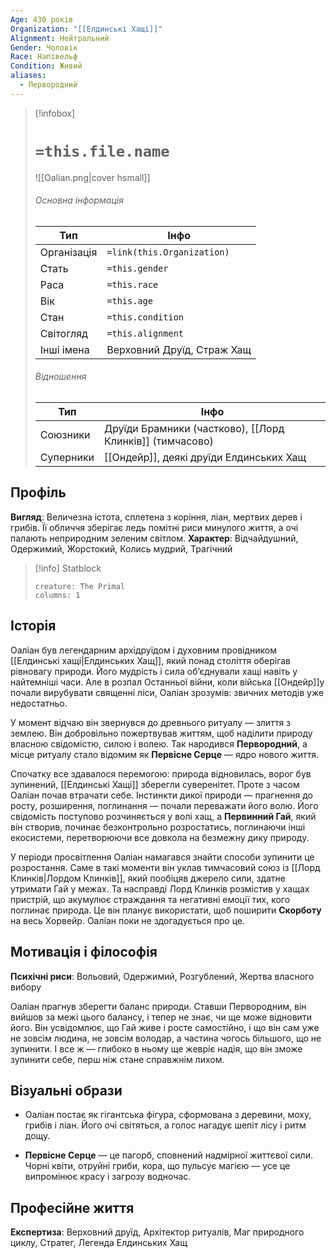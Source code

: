 ```yaml
---
Age: 430 років
Organization: "[[Елдинські Хащі]]"
Alignment: Нейтральний
Gender: Чоловік
Race: Напівельф
Condition: Живий
aliases:
  - Первородний
---
```

> [!infobox]
> # `=this.file.name`
> ![[Oalian.png|cover hsmall]]
> ###### Основна інформація
> Тип | Інфо |
> ---|---|
> Організація | `=link(this.Organization)` |
> Стать | `=this.gender` |
> Раса | `=this.race` |
> Вік | `=this.age` |
> Стан | `=this.condition` |
> Світогляд | `=this.alignment` |
> Інші імена | Верховний Друїд, Страж Хащ |
> ###### Відношення
> Тип | Інфо |
> ---|---|
> Союзники | Друїди Брамники (частково), [[Лорд Клинків]] (тимчасово) |
> Суперники | [[Ондейр]], деякі друїди Елдинських Хащ |

## Профіль

**Вигляд**: Величезна істота, сплетена з коріння, ліан, мертвих дерев і грибів. Її обличчя зберігає ледь помітні риси минулого життя, а очі палають неприродним зеленим світлом.
**Характер**: Відчайдушний, Одержимий, Жорстокий, Колись мудрий, Трагічний

> [!info] Statblock
> 
> ```statblock
> creature: The Primal
> columns: 1
> ```

## Історія

Оаліан був легендарним архідруїдом і духовним провідником [[Елдинські хащі|Елдинських Хащ]], який понад століття оберігав рівновагу природи. Його мудрість і сила об’єднували хащі навіть у найтемніші часи. Але в розпал Останньої війни, коли війська [[Ондейр]]у почали вирубувати священні ліси, Оаліан зрозумів: звичних методів уже недостатньо.

У момент відчаю він звернувся до древнього ритуалу — злиття з землею. Він добровільно пожертвував життям, щоб наділити природу власною свідомістю, силою і волею. Так народився **Первородний**, а місце ритуалу стало відомим як **Первісне Серце** — ядро нового життя.

Спочатку все здавалося перемогою: природа відновилась, ворог був зупинений, [[Елдинські Хащі]] зберегли суверенітет. Проте з часом Оаліан почав втрачати себе. Інстинкти дикої природи — прагнення до росту, розширення, поглинання — почали переважати його волю. Його свідомість поступово розчиняється у волі хащ, а **Первинний Гай**, який він створив, починає безконтрольно розростатись, поглинаючи інші екосистеми, перетворюючи все довкола на безмежну дику природу.

У періоди просвітлення Оаліан намагався знайти способи зупинити це розростання. Саме в такі моменти він уклав тимчасовий союз із [[Лорд Клинків|Лордом Клинків]], який пообіцяв джерело сили, здатне утримати Гай у межах. Та насправді Лорд Клинків розмістив у хащах пристрій, що акумулює страждання та негативні емоції тих, кого поглинає природа. Це він планує використати, щоб поширити **Скорботу** на весь Хорвейр. Оаліан поки не здогадується про це.

## Мотивація і філософія

**Психічні риси**: Вольовий, Одержимий, Розгублений, Жертва власного вибору

Оаліан прагнув зберегти баланс природи. Ставши Первородним, він вийшов за межі цього балансу, і тепер не знає, чи ще може відновити його. Він усвідомлює, що Гай живе і росте самостійно, і що він сам уже не зовсім людина, не зовсім володар, а частина чогось більшого, що не зупинити. І все ж — глибоко в ньому ще жевріє надія, що він зможе зупинити себе, перш ніж стане справжнім лихом.

## Візуальні образи

- Оаліан постає як гігантська фігура, сформована з деревини, моху, грибів і ліан. Його очі світяться, а голос нагадує шепіт лісу і ритм дощу.
    
- **Первісне Серце** — це пагорб, сповнений надмірної життєвої сили. Чорні квіти, отруйні гриби, кора, що пульсує магією — усе це випромінює красу і загрозу водночас.
    

## Професійне життя

**Експертиза**: Верховний друїд, Архітектор ритуалів, Маг природного циклу, Стратег, Легенда Елдинських Хащ
